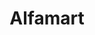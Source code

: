 ---
title: "Alfamart"
url: /san-pablo/alfamart-san-pablo-rizal-nagcarlan-road/
shop: convenience
---